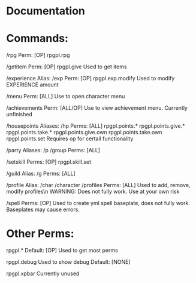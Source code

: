 # Documentation


# Commands:

/rpg
Perm: [OP]
rpgpl.rpg

/getitem
Perm: [OP]
rpgpl.give
Used to get items

/experience
Alias: /exp
Perm: [OP]
rpgpl.exp.modify
Used to modify EXPERIENCE amount

/menu
Perm: [ALL]
Use to open character menu

/achievements
Perm: [ALL/OP]
Use to view achievement menu. Currently unfinished

/housepoints
Aliases: /hp
Perms: [ALL]
rpgpl.points.*
rpgpl.points.give.*
rpgpl.points.take.*
rpgpl.points.give.own
rpgpl.points.take.own
rpgpl.points.set
Requires op for certail functionality

/party
Aliases: /p /group
Perms: [ALL]

/setskill
Perms: [OP]
rpgpl.skill.set

/guild
Alias: /g
Perms: [ALL]

/profile
Alias: /char /character /profiles
Perms: [ALL]
Used to add, remove, modify profiles\n
WARNING: Does not fully work. Use at your own risk

/spell
Perms: [OP]
Used to create yml spell baseplate, does not fully work.
Baseplates may cause errors.


# Other Perms:

rpgpl.*
Default: [OP]
Used to get most perms

rpgpl.debug
Used to show debug
Default: [NONE]

rpgpl.xpbar
Currently unused
